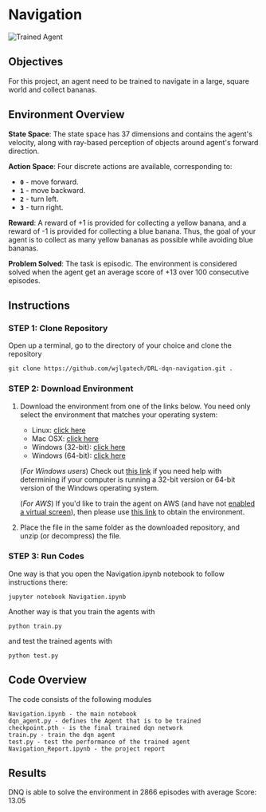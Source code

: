 [//]: # (Image References)

[image1]: https://user-images.githubusercontent.com/10624937/42135619-d90f2f28-7d12-11e8-8823-82b970a54d7e.gif "Trained Agent"

# Navigation

![Trained Agent][image1]

## Objectives

For this project, an agent need to be trained to navigate in a large, square world and collect bananas.  

## Environment Overview

**State Space**: The state space has 37 dimensions and contains the agent's velocity, along with ray-based perception of objects around agent's forward direction.  

**Action Space**: Four discrete actions are available, corresponding to:
- **`0`** - move forward.
- **`1`** - move backward.
- **`2`** - turn left.
- **`3`** - turn right.

**Reward**: A reward of +1 is provided for collecting a yellow banana, and a reward of -1 is provided for collecting a blue banana.  Thus, the goal of your agent is to collect as many yellow bananas as possible while avoiding blue bananas.  

**Problem Solved**: The task is episodic. The environment is considered solved when the agent get an average score of +13 over 100 consecutive episodes.

## Instructions

### STEP 1: Clone Repository

Open up a terminal, go to the directory of your choice and clone the repository

```
git clone https://github.com/wjlgatech/DRL-dqn-navigation.git .
```

### STEP 2: Download Environment

1. Download the environment from one of the links below.  You need only select the environment that matches your operating system:
    - Linux: [click here](https://s3-us-west-1.amazonaws.com/udacity-drlnd/P1/Banana/Banana_Linux.zip)
    - Mac OSX: [click here](https://s3-us-west-1.amazonaws.com/udacity-drlnd/P1/Banana/Banana.app.zip)
    - Windows (32-bit): [click here](https://s3-us-west-1.amazonaws.com/udacity-drlnd/P1/Banana/Banana_Windows_x86.zip)
    - Windows (64-bit): [click here](https://s3-us-west-1.amazonaws.com/udacity-drlnd/P1/Banana/Banana_Windows_x86_64.zip)
    
    (_For Windows users_) Check out [this link](https://support.microsoft.com/en-us/help/827218/how-to-determine-whether-a-computer-is-running-a-32-bit-version-or-64) if you need help with determining if your computer is running a 32-bit version or 64-bit version of the Windows operating system.

    (_For AWS_) If you'd like to train the agent on AWS (and have not [enabled a virtual screen](https://github.com/Unity-Technologies/ml-agents/blob/master/docs/Training-on-Amazon-Web-Service.md)), then please use [this link](https://s3-us-west-1.amazonaws.com/udacity-drlnd/P1/Banana/Banana_Linux_NoVis.zip) to obtain the environment.

2. Place the file in the same folder as the downloaded repository, and unzip (or decompress) the file. 

### STEP 3: Run Codes

One way is that you open the Navigation.ipynb notebook to follow instructions there:

```
jupyter notebook Navigation.ipynb
```


Another way is that you train the agents with

```
python train.py
```

and test the trained agents with
```
python test.py
```

## Code Overview

The code consists of the following modules

```
Navigation.ipynb - the main notebook
dqn_agent.py - defines the Agent that is to be trained
checkpoint.pth - is the final trained dqn network
train.py - train the dqn agent
test.py - test the performance of the trained agent
Navigation_Report.ipynb - the project report
```

## Results

DNQ is able to solve the environment in 2866 episodes with average Score: 13.05

